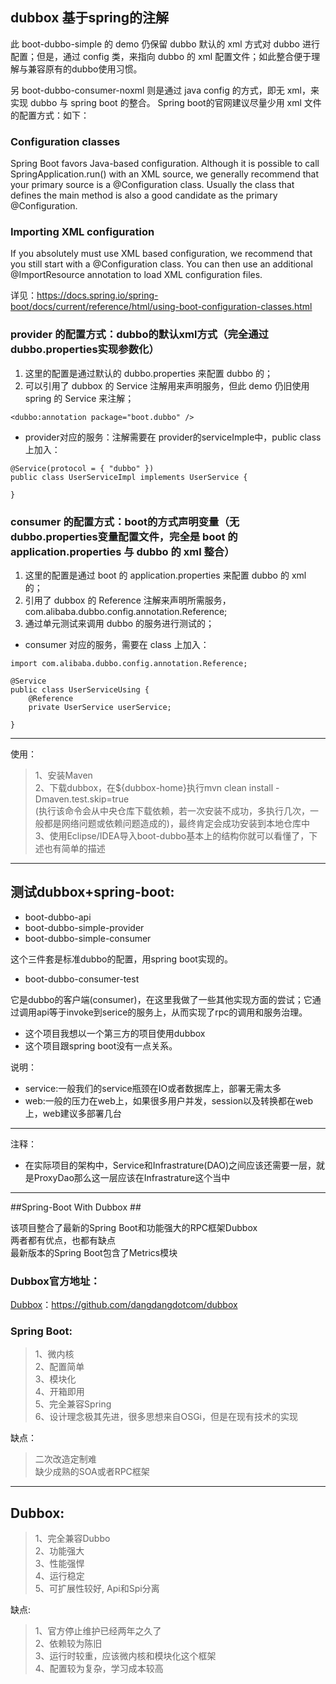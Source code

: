 ## dubbox 基于spring的注解

此  boot-dubbo-simple 的 demo 仍保留 dubbo 默认的 xml 方式对 dubbo 进行配置；但是，通过 config 类，来指向 dubbo 的 xml 配置文件；如此整合便于理解与兼容原有的dubbo使用习惯。

另 boot-dubbo-consumer-noxml 则是通过 java config 的方式，即无 xml，来实现 dubbo 与 spring boot 的整合。
Spring boot的官网建议尽量少用 xml 文件的配置方式：如下：

### Configuration classes
Spring Boot favors Java-based configuration. Although it is possible to call SpringApplication.run() with an XML source, we generally recommend that your primary source is a @Configuration class. Usually the class that defines the main method is also a good candidate as the primary @Configuration.
### Importing XML configuration
If you absolutely must use XML based configuration, we recommend that you still start with a @Configuration class. You can then use an additional @ImportResource annotation to load XML configuration files.

详见：https://docs.spring.io/spring-boot/docs/current/reference/html/using-boot-configuration-classes.html



### provider 的配置方式：dubbo的默认xml方式（完全通过dubbo.properties实现参数化）

1. 这里的配置是通过默认的 dubbo.properties 来配置 dubbo 的；
2. 可以引用了 dubbox 的 Service 注解用来声明服务，但此 demo 仍旧使用 spring 的 Service 来注解；

```
<dubbo:annotation package="boot.dubbo" />

```

- provider对应的服务：注解需要在 provider的serviceImple中，public class上加入：

```
@Service(protocol = { "dubbo" })
public class UserServiceImpl implements UserService {

}
```

### consumer 的配置方式：boot的方式声明变量（无dubbo.properties变量配置文件，完全是 boot 的 application.properties 与 dubbo 的 xml 整合）
1. 这里的配置是通过 boot 的 application.properties 来配置 dubbo 的 xml 的；
2. 引用了 dubbox 的 Reference 注解来声明所需服务， com.alibaba.dubbo.config.annotation.Reference;
3. 通过单元测试来调用 dubbo 的服务进行测试的；

- consumer 对应的服务，需要在 class 上加入：

```
import com.alibaba.dubbo.config.annotation.Reference;

@Service
public class UserServiceUsing {
	@Reference
	private UserService userService;
	
}
```	


---------------------------------------------------------

使用：<br>
 > 1、安装Maven<br>
 > 2、下载dubbox，在${dubbox-home}执行mvn clean install -Dmaven.test.skip=true <br> (执行该命令会从中央仓库下载依赖，若一次安装不成功，多执行几次，一般都是网络问题或依赖问题造成的)，最终肯定会成功安装到本地仓库中<br>
 > 3、使用Eclipse/IDEA导入boot-dubbo基本上的结构你就可以看懂了，下述也有简单的描述<br>
 

 ---------------------------------------
 
 
## 测试dubbox+spring-boot:<br>
 * boot-dubbo-api
 * boot-dubbo-simple-provider
 * boot-dubbo-simple-consumer

这个三件套是标准dubbo的配置，用spring boot实现的。

 * boot-dubbo-consumer-test 
 
它是dubbo的客户端(consumer)，在这里我做了一些其他实现方面的尝试；它通过调用api等于invoke到serice的服务上，从而实现了rpc的调用和服务治理。<br>

 * 这个项目我想以一个第三方的项目使用dubbox
 * 这个项目跟spring boot没有一点关系。



说明：<br>
 * service:一般我们的service瓶颈在IO或者数据库上，部署无需太多
 * web:一般的压力在web上，如果很多用户并发，session以及转换都在web上，web建议多部署几台

--------------------------------------
注释：<br>
 * 在实际项目的架构中，Service和Infrastrature(DAO)之间应该还需要一层，就是ProxyDao那么这一层应该在Infrastrature这个当中


 ----

##Spring-Boot With Dubbox ##

该项目整合了最新的Spring Boot和功能强大的RPC框架Dubbox<br>
两者都有优点，也都有缺点<br>
最新版本的Spring Boot包含了Metrics模块<br>

### Dubbox官方地址：<br>
[Dubbox](https://github.com/dangdangdotcom/dubbox)：https://github.com/dangdangdotcom/dubbox<br>


### Spring Boot: <br>
 
> 1、微内核<br>
> 2、配置简单<br>
> 3、模块化<br>
> 4、开箱即用<br>
> 5、完全兼容Spring<br>
> 6、设计理念极其先进，很多思想来自OSGi，但是在现有技术的实现<br>


缺点：<br>

 > 二次改造定制难<br>
 > 缺少成熟的SOA或者RPC框架<br>


----------


Dubbox:<br>
-------
 > 1、完全兼容Dubbo<br>
 > 2、功能强大<br>
 > 3、性能强悍<br>
 > 4、运行稳定<br>
 > 5、可扩展性较好, Api和Spi分离<br>

缺点:

> 1、官方停止维护已经两年之久了<br>
 > 2、依赖较为陈旧<br>
 > 3、运行时较重，应该微内核和模块化这个框架<br>
 > 4、配置较为复杂，学习成本较高<br>


